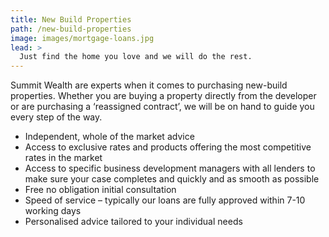 ```yaml
---
title: New Build Properties
path: /new-build-properties
image: images/mortgage-loans.jpg
lead: >
  Just find the home you love and we will do the rest.
---
```


Summit Wealth are experts when it comes to purchasing new-build properties.
Whether you are buying a property directly from the developer or are purchasing
a ‘reassigned contract’, we will be on hand to guide you every step of the way.

- Independent, whole of the market advice
- Access to exclusive rates and products offering the most competitive rates in
  the market
- Access to specific business development managers with all lenders to make sure
  your case completes and quickly and as smooth as possible
- Free no obligation initial consultation
- Speed of service – typically our loans are fully approved within 7-10 working
  days
- Personalised advice tailored to your individual needs
